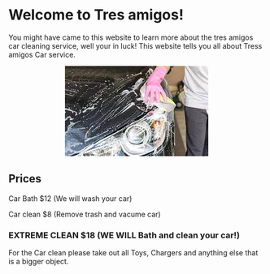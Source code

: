 # Welcome to Tres amigos!

You might have came to this website to learn more about the tres amigos car cleaning service, well your in  luck!
This website tells you all about Tress amigos Car service.

<p Align="center">
<img src="/assets/carwash.jpeg">
</p>

## Prices

Car Bath $12 (We will wash your car)                                

Car clean $8 (Remove trash and vacume car)

### EXTREME CLEAN $18 (WE WILL Bath and clean your car!)

For the Car clean please take out all Toys, Chargers and anything else that is a bigger object.
